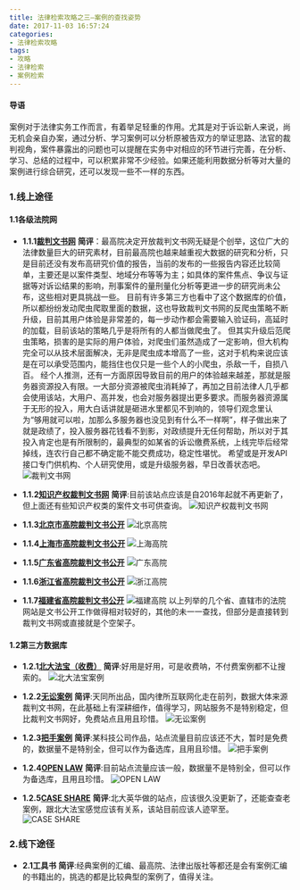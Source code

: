 ```yaml
---
title: 法律检索攻略之三—案例的查找姿势
date: 2017-11-03 16:57:24
categories:
- 法律检索攻略
tags:
- 攻略
- 法律检索
- 案例检索
---
```


#### **导语**
案例对于法律实务工作而言，有着举足轻重的作用。尤其是对于诉讼新人来说，尚无机会亲自办案，通过分析、学习案例可以分析原被告双方的举证思路、法官的裁判视角，案件暴露出的问题也可以提醒在实务中对相应的环节进行完善，在分析、学习、总结的过程中，可以积累非常不少经验。如果还能利用数据分析等对大量的案例进行综合研究，还可以发现一些不一样的东西。

### 1.线上途径
#### 1.1各级法院网
- **1.1.1[裁判文书网](http://wenshu.court.gov.cn/)**
**简评**：最高院决定开放裁判文书网无疑是个创举，这位广大的法律数量巨大的研究素材，目前最高院也越来越重视大数据的研究和分析，只是目前还没有发布高研究价值的报告，当前的发布的一些报告内容还比较简单，主要还是以案件类型、地域分布等等为主；如具体的案件焦点、争议与证据等对诉讼结果的影响，刑事案件的量刑量化分析等更进一步的研究尚未公布，这些相对更具挑战一些。
目前有许多第三方也看中了这个数据库的价值，所以都纷纷发动爬虫爬取里面的数据，这也导致裁判文书网的反爬虫策略不断升级，目前其用户体验是非常差的，每一步动作都会需要输入验证码，高延时的加载，目前该站的策略几乎是将所有的人都当做爬虫了。
但其实升级后范爬虫策略，损害的是实际的用户体验，对爬虫们虽然造成了一定影响，但大机构完全可以从技术层面解决，无非是爬虫成本增高了一些，这对于机构来说应该是在可以承受范围内，能挡住也仅只是一些个人的小爬虫，杀敌一千，自损八百。
经个人推测，还有一方面原因导致目前的用户的体验越来越差，那就是服务器资源投入有限。一大部分资源被爬虫消耗掉了，再加之目前法律人几乎都会使用该站，大用户、高并发，也会对服务器提出更多要求。而服务器资源属于无形的投入，用大白话讲就是砸进水里都见不到响的，领导们观念里认为“够用就可以啦，加那么多服务器也没见到有什么不一样啊”，样子做出来了就是政绩了，投入服务器花钱看不到影，对政绩提升无任何帮助，所以对于其投入肯定也是有所限制的，最典型的如某省的诉讼缴费系统，上线完毕后经常掉线，连农行自己都不确定能不能交费成功，稳定性堪忧。
希望或是开发API接口专门供机构、个人研究使用，或是升级服务器，早日改善状态吧。
![裁判文书网](/images/search_case/1.png)

- **1.1.2[知识产权裁判文书网](http://ipr.court.gov.cn)**
**简评**:目前该站点应该是自2016年起就不再更新了，但上面还有些知识产权类的案件文书可供查询。
![知识产权裁判文书网](/images/search_case/9.png)


- **1.1.3[北京市高院裁判文书公开](http://www.bjcourt.gov.cn/cpws/index.htm?st=1&q=&sxnflx=0&prompt=&dsrName=&ajmc=&ajlb=&jbfyId=&zscq=&ay=&ah=&cwslbmc=&startCprq=&endCprq=&page=1)**
![北京高院](/images/search_case/2.png)

- **1.1.4[上海市高院裁判文书公开](http://www.hshfy.sh.cn/shfy/gweb2017/index_flws.html)**
![上海高院](/images/search_case/3.png)

- **1.1.5[广东省高院裁判文书公开](http://www.gdcourts.gov.cn/web/cpws?action=gotowsxxcx&flag=first)**
![广东高院](/images/search_case/4.png)

- **1.1.6[浙江省高院裁判文书公开](http://www.zjsfgkw.cn/Document/JudgmentBook)**
![浙江高院](/images/search_case/5.png)

- **1.1.7[福建省高院裁判文书公开](hhttp://www.fjcourt.gov.cn/page/public/refereeclerical.html)**
![福建高院](/images/search_case/6.png)
以上列举的几个省、直辖市的法院网站是文书公开工作做得相对较好的，其他的未一一查找，但部分是直接转到裁判文书网或直接就是个空架子。

#### 1.2第三方数据库
- **1.2.1[北大法宝（收费）](http://www.pkulaw.com/case)**
**简评**:好用是好用，可是收费呐，不付费案例都不让搜索的。
![北大法宝案例](/images/search_case/7.png)

- **1.2.2[无讼案例](https://www.itslaw.com/)**
**简评**:天同所出品，国内律所互联网化走在前列，数据大体来源裁判文书网，在此基础上有深耕细作，值得学习，网站服务不是特别稳定，但比裁判文书网好，免费站点且用且珍惜。
![无讼案例](/images/search_case/8.png)

- **1.2.3[把手案例](http://www.lawsdata.com/)**
**简评**:某科技公司作品，站点流量目前应该还不大，暂时是免费的，数据量不是特别全，但可以作为备选库，且用且珍惜。
![把手案例](/images/search_case/10.png)

- **1.2.4[OPEN LAW](http://openlaw.cn/)**
**简评**:目前站点流量应该一般，数据量不是特别全，但可以作为备选库，且用且珍惜。
![OPEN LAW](/images/search_case/11.png)

- **1.2.5[CASE SHARE](http://caseshare.cn/)**
**简评**:北大英华做的站点，应该很久没更新了，还能查查老案例，跟北大法宝感觉应该有关系，该站目前应该人迹罕至。
![CASE SHARE](/images/search_case/12.png)


### 2.线下途径

- **2.1工具书**
**简评**:经典案例的汇编、最高院、法律出版社等都还是会有案例汇编的书籍出的，挑选的都是比较典型的案例了，值得关注。


